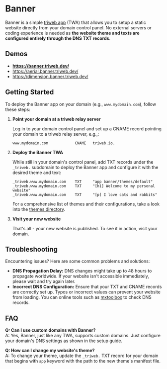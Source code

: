 # Banner

Banner is a simple [triweb app](https://triweb.com/concepts/triweb-app) (TWA) that allows you to setup a static website directly from your domain control panel.
No external servers or coding experience is needed as **the website theme and texts are configured entirely through the DNS TXT records**.

## Demos

- **https://banner.triweb.dev/**
-  https://aerial.banner.triweb.dev/
-  https://dimension.banner.triweb.dev/ 

## Getting Started

To deploy the Banner app on your domain (e.g., `www.mydomain.com`), follow these steps:

1. **Point your domain at a triweb relay server** 
    
    Log in to your domain control panel and set up a CNAME record pointing your domain to a triweb relay server, e.g.,:

    ```
    www.mydomain.com            CNAME   triweb.io.
    ```

2. **Deploy the Banner TWA** 
 
    While still in your domain's control panel, add TXT records under the `_triweb.` subdomain to deploy the Banner app and configure it with the desired theme and text:

    ```
    _triweb.www.mydomain.com    TXT     "app banner/themes/default"
    _triweb.www.mydomain.com    TXT     "[h1] Welcome to my personal website"
    _triweb.www.mydomain.com    TXT     "[p] I love cats and rabbits"
    ```

    For a comprehensive list of themes and their configurations, take a look into the [themes directory](https://github.com/triweb/triweb-apps-banner/tree/master/themes/).


3. **Visit your new website** 
    
    That's all - your new website is published. To see it in action, visit your domain.


## Troubleshooting

Encountering issues? Here are some common problems and solutions:

- **DNS Propagation Delay:** DNS changes might take up to 48 hours to propagate worldwide. If your website isn't accessible immediately, please wait and try again later.
- **Incorrect DNS Configuration:** Ensure that your TXT and CNAME records are correctly set up. Typos or incorrect values can prevent your website from loading. You can online tools such as [mxtoolbox](https://mxtoolbox.com/DNSLookup.aspx) to check DNS records.

## FAQ

**Q: Can I use custom domains with Banner?**  
A: Yes, Banner, just like any TWA, supports custom domains. Just configure your domain's DNS settings as shown in the setup guide.

**Q: How can I change my website's theme?**  
A: To change your theme, update the `_triweb.` TXT record for your domain that begins with `app` keyword with the path to the new theme's manifest file.
